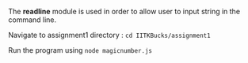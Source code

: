 The **readline** module is used in order to allow user to input string in the command line. 

Navigate to assignment1 directory : ```cd IITKBucks/assignment1``` 

Run the program using ```node magicnumber.js```
